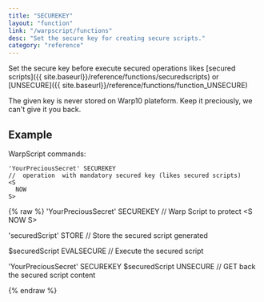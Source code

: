```yaml
---
title: "SECUREKEY"
layout: "function"
link: "/warpscript/functions"
desc: "Set the secure key for creating secure scripts."
category: "reference"
---
```


Set the secure key before execute secured operations likes [secured scripts]({{ site.baseurl}}/reference/functions/securedscripts) or [UNSECURE]({{ site.baseurl}}/reference/functions/function_UNSECURE)

The given key is never stored on Warp10 plateform. Keep it preciously, we can't give it you back.

## Example ##

WarpScript commands:

    'YourPreciousSecret' SECUREKEY
    //  operation  with mandatory secured key (likes secured scripts)
    <S
      NOW
    S>

<!--
{% raw %}
<warp10-warpscript-widget backend="{{backend}}"  exec-endpoint="{{execEndpoint}}">
'YourPreciousSecret' SECUREKEY
// Warp Script to protect
<S 
  [ 
    'TOKEN' // READ TOKEN
    'io.warp10.tutorial.sensors.temperature'
    { 'labelkey' 'labelvalue'}
    '2015-11-01T00:00:00.000000Z' // Start time
    '2015-12-01T00:00:00.000000Z' // Stop time
  ] FETCH
S>

</warp10-warpscript-widget>
{% endraw %}  
-->

{% raw %}
<warp10-warpscript-widget backend="{{backend}}"  exec-endpoint="{{execEndpoint}}">
'YourPreciousSecret' SECUREKEY
// Warp Script to protect
&lt;S
  NOW
S&gt;

'securedScript' STORE // Store the secured script generated

$securedScript EVALSECURE // Execute the secured script

'YourPreciousSecret' SECUREKEY
$securedScript UNSECURE // GET back the secured script content

</warp10-warpscript-widget>
{% endraw %}        
